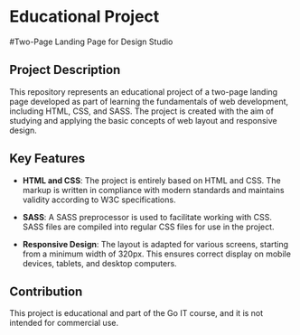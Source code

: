 # Educational Project
#Two-Page Landing Page for Design Studio



## Project Description

This repository represents an educational project of a two-page landing page developed as part of learning the fundamentals of web development, including HTML, CSS, and SASS. The project is created with the aim of studying and applying the basic concepts of web layout and responsive design.



## Key Features

- **HTML and CSS**: The project is entirely based on HTML and CSS. The markup is written in compliance with modern standards and maintains validity according to W3C specifications.

- **SASS**: A SASS preprocessor is used to facilitate working with CSS. SASS files are compiled into regular CSS files for use in the project.

- **Responsive Design**: The layout is adapted for various screens, starting from a minimum width of 320px. This ensures correct display on mobile devices, tablets, and desktop computers.



## Contribution 

This project is educational and part of the Go IT course, and it is not intended for commercial use. 




